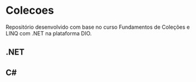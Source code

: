 # Colecoes
Repositório desenvolvido com base no curso Fundamentos de Coleções e LINQ com .NET na plataforma DIO.

## .NET 
## C#
